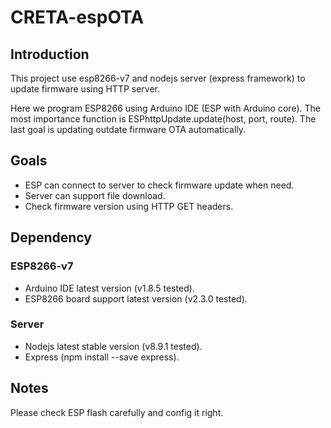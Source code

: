 # CRETA-espOTA

## Introduction
This project use esp8266-v7 and nodejs server (express framework) to update firmware using HTTP server.

Here we program ESP8266 using Arduino IDE (ESP with Arduino core). The most importance function is ESPhttpUpdate.update(host, port, route). The last goal is updating outdate firmware OTA automatically.

## Goals
* ESP can connect to server to check firmware update when need.
* Server can support file download.
* Check firmware version using HTTP GET headers.

## Dependency

### ESP8266-v7
* Arduino IDE latest version (v1.8.5 tested).
* ESP8266 board support latest version (v2.3.0 tested).

### Server
* Nodejs latest stable version (v8.9.1 tested).
* Express (npm install --save express).

## Notes
Please check ESP flash carefully and config it right.

